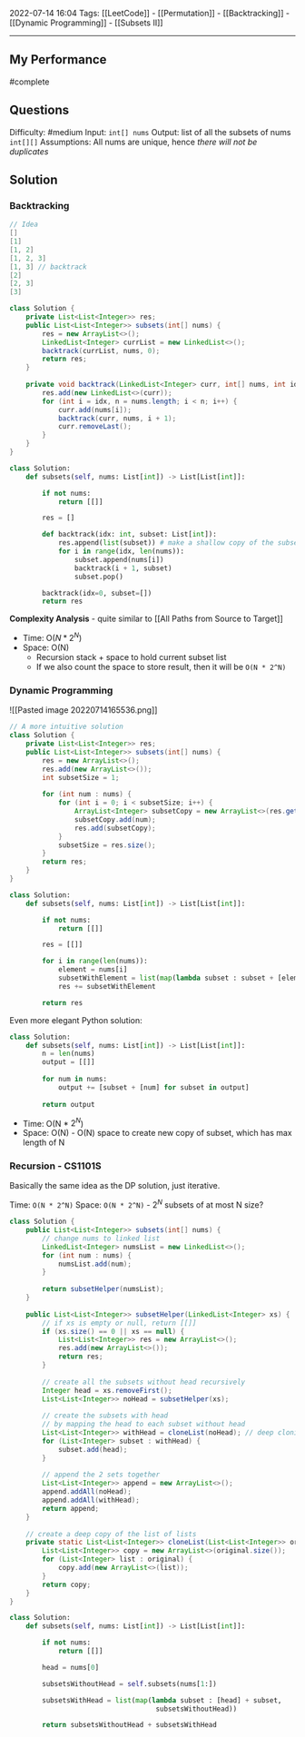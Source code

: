 2022-07-14 16:04
Tags: [[LeetCode]] - [[Permutation]] - [[Backtracking]] - [[Dynamic Programming]] - [[Subsets II]]
- - - - - - - - - - - - - - - - - - - - - - - - - - - - -   
## My Performance
#complete 

## Questions
Difficulty: #medium
Input: `int[] nums`
Output: list of all the subsets of nums `int[][]`
Assumptions: All nums are unique, hence *there will not be duplicates*

## Solution
### Backtracking
```Java
// Idea
[]
[1]
[1, 2]
[1, 2, 3]
[1, 3] // backtrack
[2]
[2, 3]
[3]
```


```Java
class Solution {
    private List<List<Integer>> res;
    public List<List<Integer>> subsets(int[] nums) {
        res = new ArrayList<>();
        LinkedList<Integer> currList = new LinkedList<>();
        backtrack(currList, nums, 0);
        return res;
    }
    
    private void backtrack(LinkedList<Integer> curr, int[] nums, int idx) {
        res.add(new LinkedList<>(curr));
        for (int i = idx, n = nums.length; i < n; i++) {
            curr.add(nums[i]);
            backtrack(curr, nums, i + 1);
            curr.removeLast();
        }
    }
}
```

```python
class Solution:
    def subsets(self, nums: List[int]) -> List[List[int]]:

        if not nums:
            return [[]]

        res = []

        def backtrack(idx: int, subset: List[int]):   
            res.append(list(subset)) # make a shallow copy of the subset
            for i in range(idx, len(nums)):
                subset.append(nums[i])
                backtrack(i + 1, subset)
                subset.pop()

        backtrack(idx=0, subset=[])
        return res
```


**Complexity Analysis** - quite similar to [[All Paths from Source to Target]]
- Time: O($N * 2^N$)
- Space: O(N)  
	- Recursion stack + space to hold current subset list 
	- If we also count the space to store result, then it will be `O(N * 2^N)` 


### Dynamic Programming
![[Pasted image 20220714165536.png]]

```Java
// A more intuitive solution
class Solution {
    private List<List<Integer>> res;
    public List<List<Integer>> subsets(int[] nums) {
        res = new ArrayList<>();
        res.add(new ArrayList<>());
        int subsetSize = 1;
        
        for (int num : nums) {
            for (int i = 0; i < subsetSize; i++) {
                ArrayList<Integer> subsetCopy = new ArrayList<>(res.get(i));
                subsetCopy.add(num);
                res.add(subsetCopy);
            }
            subsetSize = res.size();
        }
        return res;
    }
}
```

```python
class Solution:
    def subsets(self, nums: List[int]) -> List[List[int]]:

        if not nums:
            return [[]]

        res = [[]]

        for i in range(len(nums)):
            element = nums[i]
            subsetWithElement = list(map(lambda subset : subset + [element], res))
            res += subsetWithElement

        return res
```


Even more elegant Python solution: 

```python
class Solution:
    def subsets(self, nums: List[int]) -> List[List[int]]:
        n = len(nums)
        output = [[]]
        
        for num in nums:
            output += [subset + [num] for subset in output]
        
        return output
```

- Time: O(N * $2^N$)
- Space: O(N) - O(N) space to create new copy of subset, which has max length of N

### Recursion - CS1101S

Basically the same idea as the DP solution, just iterative.

Time: `O(N * 2^N)` 
Space: `O(N * 2^N)` - $2^N$ subsets of at most N size?

```Java
class Solution {
    public List<List<Integer>> subsets(int[] nums) {
        // change nums to linked list
        LinkedList<Integer> numsList = new LinkedList<>();
        for (int num : nums) {
            numsList.add(num);
        }
        
        return subsetHelper(numsList);
    }
    
    public List<List<Integer>> subsetHelper(LinkedList<Integer> xs) {
        // if xs is empty or null, return [[]]
        if (xs.size() == 0 || xs == null) {
            List<List<Integer>> res = new ArrayList<>();
            res.add(new ArrayList<>());
            return res;
        }
        
        // create all the subsets without head recursively
        Integer head = xs.removeFirst();
        List<List<Integer>> noHead = subsetHelper(xs);
        
        // create the subsets with head
        // by mapping the head to each subset without head
        List<List<Integer>> withHead = cloneList(noHead); // deep cloning
        for (List<Integer> subset : withHead) {
            subset.add(head);
        }
        
        // append the 2 sets together
        List<List<Integer>> append = new ArrayList<>();
        append.addAll(noHead);
        append.addAll(withHead);
        return append;
    }
    
    // create a deep copy of the list of lists
    private static List<List<Integer>> cloneList(List<List<Integer>> original) {
        List<List<Integer>> copy = new ArrayList<>(original.size());
        for (List<Integer> list : original) {
            copy.add(new ArrayList<>(list));
        }
        return copy;
    }
}
```

```python
class Solution:
    def subsets(self, nums: List[int]) -> List[List[int]]:

        if not nums:
            return [[]]

        head = nums[0]

        subsetsWithoutHead = self.subsets(nums[1:])

        subsetsWithHead = list(map(lambda subset : [head] + subset,
							        subsetsWithoutHead))

        return subsetsWithoutHead + subsetsWithHead 
```